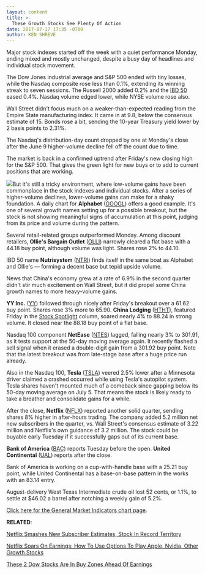 ```yaml
---
layout: content
title: >-
  These Growth Stocks See Plenty Of Action
date: 2017-07-17 17:35 -0700
author: KEN SHREVE
---
```






Major stock indexes started off the week with a quiet performance Monday, ending mixed and mostly unchanged, despite a busy day of headlines and individual stock movement.




The Dow Jones industrial average and S&P 500 ended with tiny losses, while the Nasdaq composite rose less than 0.1%, extending its winning streak to seven sessions. The Russell 2000 added 0.2% and the [IBD 50](https://www.investors.com/stock-lists/ibd-50/ibd-50-performance/) eased 0.4%. Nasdaq volume edged lower, while NYSE volume rose also.


Wall Street didn't focus much on a weaker-than-expected reading from the Empire State manufacturing index. It came in at 9.8, below the consensus estimate of 15. Bonds rose a bit, sending the 10-year Treasury yield lower by 2 basis points to 2.31%.


The Nasdaq's distribution-day count dropped by one at Monday's close after the June 9 higher-volume decline fell off the count due to time.


The market is back in a confirmed uptrend after Friday's new closing high for the S&P 500. That gives the green light for new buys or to add to current positions that are working.


![](https://www.investors.com/wp-content/uploads/2017/07/MP_5x4_071717-184x300.png)But it's still a tricky environment, where low-volume gains have been commonplace in the stock indexes and individual stocks. After a series of higher-volume declines, lower-volume gains can make for a shaky foundation. A daily chart for **Alphabet** ([GOOGL](https://research.investors.com/quote.aspx?symbol=GOOGL)) offers a good example. It's one of several growth names setting up for a possible breakout, but the stock is not showing meaningful signs of accumulation at this point, judging from its price and volume during the pattern.


Several retail-related groups outperformed Monday. Among discount retailers, **Ollie's Bargain Outlet** ([OLLI](https://research.investors.com/quote.aspx?symbol=OLLI)) narrowly cleared a flat base with a 44.18 buy point, although volume was light. Shares rose 2% to 44.10.


IBD 50 name **Nutrisystem** ([NTRI](https://research.investors.com/quote.aspx?symbol=NTRI)) finds itself in the same boat as Alphabet and Ollie's — forming a decent base but tepid upside volume.


News that China's economy grew at a rate of 6.9% in the second quarter didn't stir much excitement on Wall Street, but it did propel some China growth names to more heavy-volume gains.


**YY Inc.** ([YY](https://research.investors.com/quote.aspx?symbol=YY)) followed through nicely after Friday's breakout over a 61.62 buy point. Shares rose 3% more to 65.90. **China Lodging** ([HTHT](https://research.investors.com/quote.aspx?symbol=HTHT)), featured Friday in the [Stock Spotlight](https://www.investors.com/stock-lists/stock-spotlight/acquisition-could-fuel-strong-growth-ahead-for-this-china-hotel-name/) column, soared nearly 4% to 88.24 in strong volume. It closed near the 88.18 buy point of a flat base.


Nasdaq 100 component **NetEase** ([NTES](https://research.investors.com/quote.aspx?symbol=NTES)) lagged, falling nearly 3% to 301.91, as it tests support at the 50-day moving average again. It recently flashed a sell signal when it erased a double-digit gain from a 301.92 buy point. Note that the latest breakout was from late-stage base after a huge price run already.


Also in the Nasdaq 100, **Tesla** ([TSLA](https://research.investors.com/quote.aspx?symbol=TSLA)) veered 2.5% lower after a Minnesota driver claimed a crashed occurred while using Tesla's autopilot system. Tesla shares haven't mounted much of a comeback since gapping below its 50-day moving average on July 5. That means the stock is likely ready to take a breather and consolidate gains for a while.


After the close, **Netflix** ([NFLX](https://research.investors.com/quote.aspx?symbol=NFLX)) reported another solid quarter, sending shares 8% higher in after-hours trading. The company added 5.2 million net new subscribers in the quarter, vs. Wall Street's consensus estimate of 3.22 million and Netflix's own guidance of 3.2 million. The stock could be buyable early Tuesday if it successfully gaps out of its current base.


**Bank of America** ([BAC](https://research.investors.com/quote.aspx?symbol=BAC)) reports Tuesday before the open. **United Continental** ([UAL](https://research.investors.com/quote.aspx?symbol=UAL)) reports after the close.


Bank of America is working on a cup-with-handle base with a 25.21 buy point, while United Continental has a base-on-base pattern in the works with an 83.14 entry.


August-delivery West Texas Intermediate crude oil lost 52 cents, or 1.1%, to settle at $46.02 a barrel after notching a weekly gain of 5.2%.


[Click here for the General Market Indicators chart page](https://www.investors.com/wp-content/uploads/2017/07/IBD1707153026GMI.pdf).


**RELATED**:


[Netflix Smashes New Subscriber Estimates, Stock In Record Territory](https://www.investors.com/news/technology/netflix-misses-on-second-quarter-earnings-beats-on-revenue/)


[Netflix Soars On Earnings: How To Use Options To Play Apple, Nvidia, Other Growth Stocks](https://www.investors.com/market-trend/stock-market-today/netflix-soars-on-earnings-how-to-use-options-to-play-growth-stocks-like-apple-nvidia/)


[These 2 Dow Stocks Are In Buy Zones Ahead Of Earnings](https://www.investors.com/news/dows-visa-american-express-are-in-buy-zones-ahead-of-earnings/)


 




